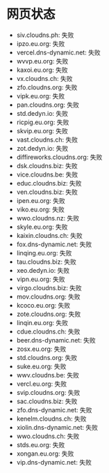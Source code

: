 # 网页状态
- siv.cloudns.ph: 失败
- ipzo.eu.org: 失败
- vercel.dns-dynamic.net: 失败
- wvvp.eu.org: 失败
- kaxoi.eu.org: 失败
- vx.cloudns.ch: 失败
- zfo.cloudns.org: 失败
- vipk.eu.org: 失败
- pan.cloudns.org: 失败
- std.dedyn.io: 失败
- ricpig.eu.org: 失败
- skvip.eu.org: 失败
- vast.cloudns.ch: 失败
- zot.dedyn.io: 失败
- diffireworks.cloudns.org: 失败
- dsk.cloudns.biz: 失败
- vice.cloudns.be: 失败
- educ.cloudns.biz: 失败
- ven.cloudns.biz: 失败
- ipen.eu.org: 失败
- viko.eu.org: 失败
- wwo.cloudns.nz: 失败
- skyle.eu.org: 失败
- kaixin.cloudns.ch: 失败
- fox.dns-dynamic.net: 失败
- linqing.eu.org: 失败
- tau.cloudns.biz: 失败
- xeo.dedyn.io: 失败
- vipn.eu.org: 失败
- virgo.cloudns.biz: 失败
- mov.cloudns.org: 失败
- kcoco.eu.org: 失败
- zote.cloudns.org: 失败
- linqin.eu.org: 失败
- cdue.cloudns.ch: 失败
- beer.dns-dynamic.net: 失败
- zosx.eu.org: 失败
- std.cloudns.org: 失败
- suke.eu.org: 失败
- wwv.cloudns.be: 失败
- vercl.eu.org: 失败
- svip.cloudns.org: 失败
- sac.cloudns.biz: 失败
- zfo.dns-dynamic.net: 失败
- kenelm.cloudns.ch: 失败
- xiolin.dns-dynamic.net: 失败
- wwo.cloudns.ch: 失败
- stds.eu.org: 失败
- xongan.eu.org: 失败
- vip.dns-dynamic.net: 失败
